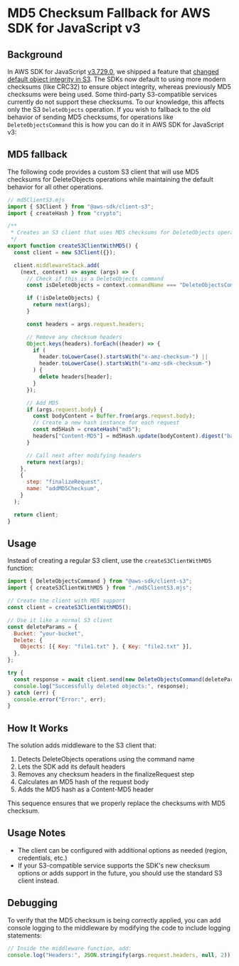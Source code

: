 # MD5 Checksum Fallback for AWS SDK for JavaScript v3

## Background

In AWS SDK for JavaScript [v3.729.0](https://github.com/aws/aws-sdk-js-v3/releases/tag/v3.729.0), we
shipped a feature that [changed default object integrity in S3](https://github.com/aws/aws-sdk-js-v3/issues/6810).
The SDKs now default to using more modern checksums (like CRC32) to ensure object integrity, whereas
previously MD5 checksums were being used. Some third-party S3-compatible services currently do not support these checksums. To our knowledge,
this affects only the S3 `DeleteObjects` operation.
If you wish to fallback to the old behavior of sending MD5 checksums, for operations like
`DeleteObjectsCommand` this is how you can do it in AWS SDK for JavaScript v3:

## MD5 fallback

The following code provides a custom S3 client that will use MD5 checksums for DeleteObjects
operations while maintaining the default behavior for all other operations.

```javascript
// md5ClientS3.mjs
import { S3Client } from "@aws-sdk/client-s3";
import { createHash } from "crypto";

/**
 * Creates an S3 client that uses MD5 checksums for DeleteObjects operations
 */
export function createS3ClientWithMD5() {
  const client = new S3Client({});

  client.middlewareStack.add(
    (next, context) => async (args) => {
      // Check if this is a DeleteObjects command
      const isDeleteObjects = context.commandName === "DeleteObjectsCommand";

      if (!isDeleteObjects) {
        return next(args);
      }

      const headers = args.request.headers;

      // Remove any checksum headers
      Object.keys(headers).forEach((header) => {
        if (
          header.toLowerCase().startsWith("x-amz-checksum-") ||
          header.toLowerCase().startsWith("x-amz-sdk-checksum-")
        ) {
          delete headers[header];
        }
      });

      // Add MD5
      if (args.request.body) {
        const bodyContent = Buffer.from(args.request.body);
        // Create a new hash instance for each request
        const md5Hash = createHash("md5");
        headers["Content-MD5"] = md5Hash.update(bodyContent).digest("base64");
      }

      // Call next after modifying headers
      return next(args);
    },
    {
      step: "finalizeRequest",
      name: "addMD5Checksum",
    }
  );

  return client;
}
```

## Usage

Instead of creating a regular S3 client, use the `createS3ClientWithMD5` function:

```javascript
import { DeleteObjectsCommand } from "@aws-sdk/client-s3";
import { createS3ClientWithMD5 } from "./md5ClientS3.mjs";

// Create the client with MD5 support
const client = createS3ClientWithMD5();

// Use it like a normal S3 client
const deleteParams = {
  Bucket: "your-bucket",
  Delete: {
    Objects: [{ Key: "file1.txt" }, { Key: "file2.txt" }],
  },
};

try {
  const response = await client.send(new DeleteObjectsCommand(deleteParams));
  console.log("Successfully deleted objects:", response);
} catch (err) {
  console.error("Error:", err);
}
```

## How It Works

The solution adds middleware to the S3 client that:

1. Detects DeleteObjects operations using the command name
2. Lets the SDK add its default headers
3. Removes any checksum headers in the finalizeRequest step
4. Calculates an MD5 hash of the request body
5. Adds the MD5 hash as a Content-MD5 header

This sequence ensures that we properly replace the checksums with MD5 checksum.

## Usage Notes

- The client can be configured with additional options as needed (region, credentials, etc.)
- If your S3-compatible service supports the SDK's new checksum options or adds support in the
  future, you should use the standard S3 client instead.

## Debugging

To verify that the MD5 checksum is being correctly applied, you can add console logging to the
middleware by modifying the code to include logging statements:

```javascript
// Inside the middleware function, add:
console.log("Headers:", JSON.stringify(args.request.headers, null, 2));
```
